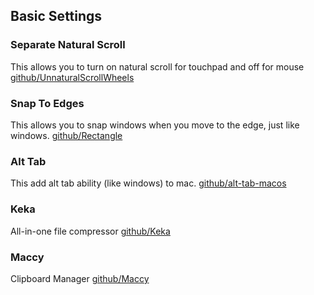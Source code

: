 ## Basic Settings

### Separate Natural Scroll

This allows you to turn on natural scroll for touchpad and off for mouse
[github/UnnaturalScrollWheels](https://github.com/ther0n/UnnaturalScrollWheels)

### Snap To Edges

This allows you to snap windows when you move to the edge, just like windows.
[github/Rectangle](https://github.com/rxhanson/Rectangle)

### Alt Tab

This add alt tab ability (like windows) to mac.
[github/alt-tab-macos](https://github.com/lwouis/alt-tab-macos)

### Keka

All-in-one file compressor
[github/Keka](https://github.com/aonez/Keka)

### Maccy

Clipboard Manager
[github/Maccy](https://github.com/p0deje/Maccy)
